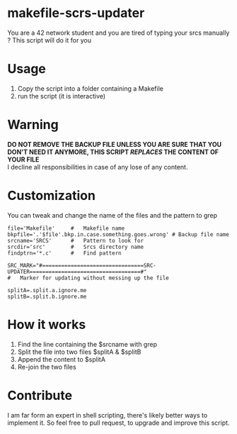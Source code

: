 # makefile-scrs-updater
You are a 42 network student and you are tired of typing your srcs manually ? This script will do it for you
# Usage 
1. Copy the script into a folder containing a Makefile
2. run the script (it is interactive)
# Warning
**DO NOT REMOVE THE BACKUP FILE UNLESS YOU ARE SURE THAT YOU DON'T NEED IT ANYMORE, THIS SCRIPT *REPLACES* THE CONTENT OF YOUR FILE**<br>
I decline all responsibilities in case of any lose of any content.
# Customization
You can tweak and change the name of the files and the pattern to grep
```
file='Makefile'		#	Makefile name
bkpfile='.'$file'.bkp.in.case.something.goes.wrong' # Backup file name
srcname='SRCS'		#	Pattern to look for
srcdir='src'		#	Srcs directory name
findptrn='*.c'		#	Find pattern

SRC_MARK="#================================SRC-UPDATER===================================#"
#	Marker for updating without messing up the file

splitA=.split.a.ignore.me
splitB=.split.b.ignore.me
```
# How it works
1. Find the line containing the $srcname with grep
2. Split the file into two files $splitA & $splitB
3. Append the content to $splitA
4. Re-join the two files
# Contribute
I am far form an expert in shell scripting, there's likely better ways to implement it.
So feel free to pull request, to upgrade and improve this script.
